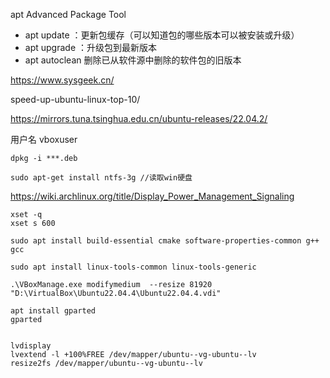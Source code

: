 
apt Advanced Package Tool
* apt update ：更新包缓存（可以知道包的哪些版本可以被安装或升级）
* apt upgrade ：升级包到最新版本
* apt autoclean 删除已从软件源中删除的软件包的旧版本

https://www.sysgeek.cn/

speed-up-ubuntu-linux-top-10/

https://mirrors.tuna.tsinghua.edu.cn/ubuntu-releases/22.04.2/

用户名
vboxuser


```
dpkg -i ***.deb 

sudo apt-get install ntfs-3g //读取win硬盘

```



https://wiki.archlinux.org/title/Display_Power_Management_Signaling

```
xset -q
xset s 600

```

```shell
sudo apt install build-essential cmake software-properties-common g++ gcc
```


```shell
sudo apt install linux-tools-common linux-tools-generic 
```


```
.\VBoxManage.exe modifymedium  --resize 81920 "D:\VirtualBox\Ubuntu22.04.4\Ubuntu22.04.4.vdi"

apt install gparted
gparted


lvdisplay
lvextend -l +100%FREE /dev/mapper/ubuntu--vg-ubuntu--lv
resize2fs /dev/mapper/ubuntu--vg-ubuntu--lv

```